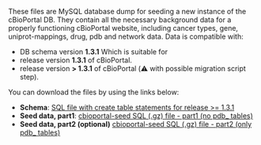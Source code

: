 These files are MySQL database dump for seeding a new instance of the cBioPortal DB. They contain all the necessary background data for a properly functioning cBioPortal website, including cancer types, gene, uniprot-mappings, drug, pdb and network data. Data is compatible with:
- DB schema version **1.3.1**
Which is suitable for
- release version **1.3.1** of cBioPortal.  
- release version **> 1.3.1** of cBioPortal (:warning: with possible migration script step). 

You can download the files by using the links below:

- **Schema**: [SQL file with create table statements for release >= 1.3.1](https://raw.githubusercontent.com/cBioPortal/cbioportal/v1.3.1/core/src/main/resources/db/cgds.sql) 
- **Seed data, part1**: [cbioportal-seed SQL (.gz) file - part1 (no pdb_ tables)](https://github.com/cbioportal/datahub/raw/88020174c83290fa545bff3925109f63959461fd/seedDB/seed-cbioportal_no-pdb_hg19.sql.gz)
- **Seed data, part2 (optional)** [cbioportal-seed SQL (.gz) file - part2 (only pdb_ tables)](https://github.com/cbioportal/datahub/raw/88020174c83290fa545bff3925109f63959461fd/seedDB/seed-cbioportal_only-pdb.sql.gz)

